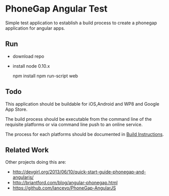 PhoneGap Angular Test
=====================

Simple test application to establish a build process to create a phonegap application for angular apps.

Run
---

- download repo
- install node 0.10.x

    npm install
    npm run-script web

Todo
----

This application should be buildable for iOS,Android and WP8 and Google App Store. 

The build process should be executable from the command line of the
requisite platforms or via command line push to an online service. 

The process for each platforms should be documented in [Build Instructions](BUILD.md).


Related Work
------------

Other projects doing this are:

- http://devgirl.org/2013/06/10/quick-start-guide-phonegap-and-angularjs/
- http://briantford.com/blog/angular-phonegap.html
- https://github.com/lancevo/PhoneGap-AngularJS

